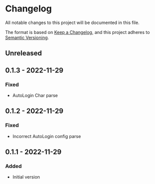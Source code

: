 # Changelog

All notable changes to this project will be documented in this file.

The format is based on [Keep a Changelog](https://keepachangelog.com/en/1.0.0/),
and this project adheres to [Semantic Versioning](https://semver.org/spec/v2.0.0.html).

## Unreleased

## 0.1.3 - 2022-11-29
### Fixed
- AutoLogin Char parse

## 0.1.2 - 2022-11-29
### Fixed
- Incorrect AutoLogin config parse

## 0.1.1 - 2022-11-29
### Added
- Initial version
